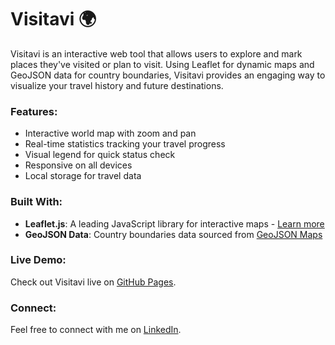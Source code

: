 # Visitavi 🌍

Visitavi is an interactive web tool that allows users to explore and mark places they've visited or plan to visit. Using Leaflet for dynamic maps and GeoJSON data for country boundaries, Visitavi provides an engaging way to visualize your travel history and future destinations.

### Features:
- Interactive world map with zoom and pan
- Real-time statistics tracking your travel progress
- Visual legend for quick status check
- Responsive on all devices
- Local storage for travel data

### Built With:
- **Leaflet.js**: A leading JavaScript library for interactive maps - [Learn more](https://leafletjs.com/)
- **GeoJSON Data**: Country boundaries data sourced from [GeoJSON Maps](https://geojson-maps.kyd.au/)

### Live Demo:
Check out Visitavi live on [GitHub Pages](https://icecoolr.github.io/Visitavi/).

### Connect:
Feel free to connect with me on [LinkedIn](https://www.linkedin.com/in/richardwoolley1999/).